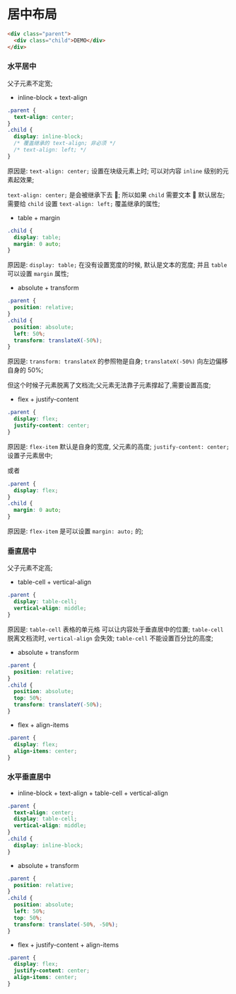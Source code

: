 # 居中布局

```html
<div class="parent">
  <div class="child">DEMO</div>
</div>
```

### 水平居中

父子元素不定宽;

* inline-block + text-align

```css
.parent {
  text-align: center;
}
.child {
  display: inline-block;
  /* 覆盖继承的 text-align; 非必须 */
  /* text-align: left; */
}
```

原因是:
`text-align: center;` 设置在块级元素上时; 可以对内容 `inline` 级别的元素起效果;

`text-align: center;` 是会被继承下去 ; 所以如果 `child` 需要文本  默认居左; 需要给 `child` 设置 `text-align: left;` 覆盖继承的属性;

* table + margin

```css
.child {
  display: table;
  margin: 0 auto;
}
```

原因是: `display: table;` 在没有设置宽度的时候, 默认是文本的宽度; 并且 `table` 可以设置 `margin` 属性;

* absolute + transform

```css
.parent {
  position: relative;
}
.child {
  position: absolute;
  left: 50%;
  transform: translateX(-50%);
}
```

原因是: `transform: translateX` 的参照物是自身; `translateX(-50%)` 向左边偏移自身的 50%;

但这个时候子元素脱离了文档流;父元素无法靠子元素撑起了,需要设置高度;

* flex + justify-content

```css
.parent {
  display: flex;
  justify-content: center;
}
```

原因是: `flex-item` 默认是自身的宽度, 父元素的高度; `justify-content: center;` 设置子元素居中;

或者

```css
.parent {
  display: flex;
}
.child {
  margin: 0 auto;
}
```

原因是: `flex-item` 是可以设置 `margin: auto;` 的;

### 垂直居中

父子元素不定高;

* table-cell + vertical-align

```css
.parent {
  display: table-cell;
  vertical-align: middle;
}
```

原因是: `table-cell` 表格的单元格 可以让内容处于垂直居中的位置;
`table-cell` 脱离文档流时, `vertical-align` 会失效; `table-cell` 不能设置百分比的高度;

* absolute + transform

```css
.parent {
  position: relative;
}
.child {
  position: absolute;
  top: 50%;
  transform: translateY(-50%);
}
```

* flex + align-items

```css
.parent {
  display: flex;
  align-items: center;
}
```

### 水平垂直居中

* inline-block + text-align + table-cell + vertical-align

```css
.parent {
  text-align: center;
  display: table-cell;
  vertical-align: middle;
}
.child {
  display: inline-block;
}
```

* absolute + transform

```css
.parent {
  position: relative;
}
.child {
  position: absolute;
  left: 50%;
  top: 50%;
  transform: translate(-50%, -50%);
}
```

* flex + justify-content + align-items

```css
.parent {
  display: flex;
  justify-content: center;
  align-items: center;
}
```
